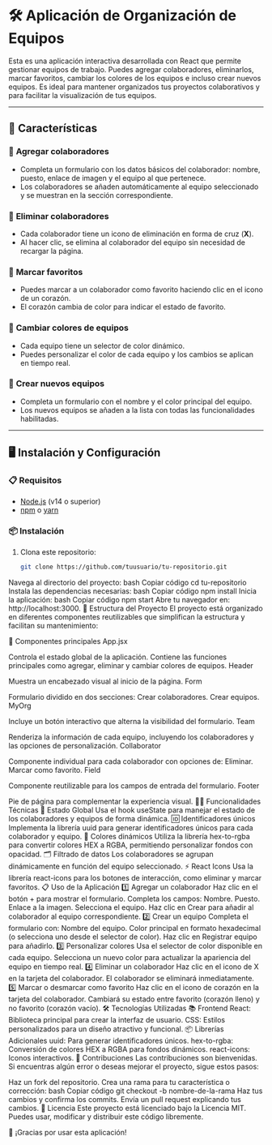 # 🛠️ Aplicación de Organización de Equipos

Esta es una aplicación interactiva desarrollada con React que permite gestionar equipos de trabajo. Puedes agregar colaboradores, eliminarlos, marcar favoritos, cambiar los colores de los equipos e incluso crear nuevos equipos. Es ideal para mantener organizados tus proyectos colaborativos y para facilitar la visualización de tus equipos.

---

## 🚀 Características

### 🔹 **Agregar colaboradores**
- Completa un formulario con los datos básicos del colaborador: nombre, puesto, enlace de imagen y el equipo al que pertenece.
- Los colaboradores se añaden automáticamente al equipo seleccionado y se muestran en la sección correspondiente.

### 🔹 **Eliminar colaboradores**
- Cada colaborador tiene un icono de eliminación en forma de cruz (**X**).
- Al hacer clic, se elimina al colaborador del equipo sin necesidad de recargar la página.

### 🔹 **Marcar favoritos**
- Puedes marcar a un colaborador como favorito haciendo clic en el icono de un corazón.
- El corazón cambia de color para indicar el estado de favorito.

### 🔹 **Cambiar colores de equipos**
- Cada equipo tiene un selector de color dinámico.
- Puedes personalizar el color de cada equipo y los cambios se aplican en tiempo real.

### 🔹 **Crear nuevos equipos**
- Completa un formulario con el nombre y el color principal del equipo.
- Los nuevos equipos se añaden a la lista con todas las funcionalidades habilitadas.

---

## 🖥️ Instalación y Configuración

### 📋 Requisitos
- [Node.js](https://nodejs.org/) (v14 o superior)
- [npm](https://www.npmjs.com/) o [yarn](https://yarnpkg.com/)

### 📦 Instalación
1. Clona este repositorio:
   ```bash
   git clone https://github.com/tuusuario/tu-repositorio.git
Navega al directorio del proyecto:
bash
Copiar código
cd tu-repositorio
Instala las dependencias necesarias:
bash
Copiar código
npm install
Inicia la aplicación:
bash
Copiar código
npm start
Abre tu navegador en: http://localhost:3000.
📂 Estructura del Proyecto
El proyecto está organizado en diferentes componentes reutilizables que simplifican la estructura y facilitan su mantenimiento:

📁 Componentes principales
App.jsx

Controla el estado global de la aplicación.
Contiene las funciones principales como agregar, eliminar y cambiar colores de equipos.
Header

Muestra un encabezado visual al inicio de la página.
Form

Formulario dividido en dos secciones:
Crear colaboradores.
Crear equipos.
MyOrg

Incluye un botón interactivo que alterna la visibilidad del formulario.
Team

Renderiza la información de cada equipo, incluyendo los colaboradores y las opciones de personalización.
Collaborator

Componente individual para cada colaborador con opciones de:
Eliminar.
Marcar como favorito.
Field

Componente reutilizable para los campos de entrada del formulario.
Footer

Pie de página para complementar la experiencia visual.
🧑‍💻 Funcionalidades Técnicas
🔧 Estado Global
Usa el hook useState para manejar el estado de los colaboradores y equipos de forma dinámica.
🆔 Identificadores únicos
Implementa la librería uuid para generar identificadores únicos para cada colaborador y equipo.
🎨 Colores dinámicos
Utiliza la librería hex-to-rgba para convertir colores HEX a RGBA, permitiendo personalizar fondos con opacidad.
🗂️ Filtrado de datos
Los colaboradores se agrupan dinámicamente en función del equipo seleccionado.
⚡ React Icons
Usa la librería react-icons para los botones de interacción, como eliminar y marcar favoritos.
📋 Uso de la Aplicación
1️⃣ Agregar un colaborador
Haz clic en el botón + para mostrar el formulario.
Completa los campos:
Nombre.
Puesto.
Enlace a la imagen.
Selecciona el equipo.
Haz clic en Crear para añadir al colaborador al equipo correspondiente.
2️⃣ Crear un equipo
Completa el formulario con:
Nombre del equipo.
Color principal en formato hexadecimal (o selecciona uno desde el selector de color).
Haz clic en Registrar equipo para añadirlo.
3️⃣ Personalizar colores
Usa el selector de color disponible en cada equipo.
Selecciona un nuevo color para actualizar la apariencia del equipo en tiempo real.
4️⃣ Eliminar un colaborador
Haz clic en el icono de X en la tarjeta del colaborador.
El colaborador se eliminará inmediatamente.
5️⃣ Marcar o desmarcar como favorito
Haz clic en el icono de corazón en la tarjeta del colaborador.
Cambiará su estado entre favorito (corazón lleno) y no favorito (corazón vacío).
🛠️ Tecnologías Utilizadas
📚 Frontend
React: Biblioteca principal para crear la interfaz de usuario.
CSS: Estilos personalizados para un diseño atractivo y funcional.
📦 Librerías Adicionales
uuid: Para generar identificadores únicos.
hex-to-rgba: Conversión de colores HEX a RGBA para fondos dinámicos.
react-icons: Iconos interactivos.
🤝 Contribuciones
Las contribuciones son bienvenidas. Si encuentras algún error o deseas mejorar el proyecto, sigue estos pasos:

Haz un fork del repositorio.
Crea una rama para tu característica o corrección:
bash
Copiar código
git checkout -b nombre-de-la-rama
Haz tus cambios y confirma los commits.
Envía un pull request explicando tus cambios.
📄 Licencia
Este proyecto está licenciado bajo la Licencia MIT. Puedes usar, modificar y distribuir este código libremente.

🌟 ¡Gracias por usar esta aplicación!
